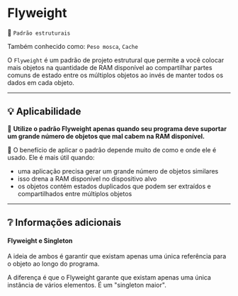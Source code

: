 # Flyweight
📍 `Padrão estruturais`

Também conhecido como: `Peso mosca`, `Cache`

O `Flyweight` é um padrão de projeto estrutural que permite a você colocar mais objetos na quantidade de RAM disponível ao compartilhar partes comuns de estado entre os múltiplos objetos ao invés de manter todos os dados em cada objeto.

---
## 💡 Aplicabilidade
🔹 **Utilize o padrão Flyweight apenas quando seu programa deve suportar um grande número de objetos que mal cabem na RAM disponível.**

🔹 O benefício de aplicar o padrão depende muito de como e onde ele é usado. Ele é mais útil quando:

+ uma aplicação precisa gerar um grande número de objetos similares
+ isso drena a RAM disponível no dispositivo alvo
+ os objetos contém estados duplicados que podem ser extraídos e compartilhados entre múltiplos objetos

---
## ❔ Informações adicionais
#### Flyweight e Singleton
A ideia de ambos é garantir que existam apenas uma única referência para o objeto ao longo do programa.

A diferença é que o Flyweight garante que existam apenas uma única instância de vários elementos. É um "singleton maior".